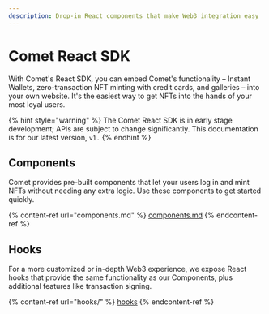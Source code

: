 ```yaml
---
description: Drop-in React components that make Web3 integration easy
---
```


# Comet React SDK

With Comet's React SDK, you can embed Comet's functionality – Instant Wallets, zero-transaction NFT minting with credit cards, and galleries – into your own website. It's the easiest way to get NFTs into the hands of your most loyal users.

{% hint style="warning" %}
The Comet React SDK is in early stage development; APIs are subject to change significantly. This documentation is for our latest version, `v1.`
{% endhint %}

## Components

Comet provides pre-built components that let your users log in and mint NFTs without needing any extra logic. Use these components to get started quickly.

{% content-ref url="components.md" %}
[components.md](components.md)
{% endcontent-ref %}

## Hooks

For a more customized or in-depth Web3 experience, we expose React hooks that provide the same functionality as our Components, plus additional features like transaction signing.

{% content-ref url="hooks/" %}
[hooks](hooks/)
{% endcontent-ref %}
